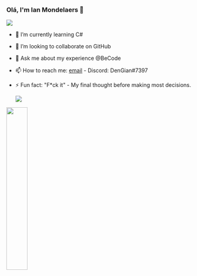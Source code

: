 ### Olá, I'm Ian Mondelaers 👋

<img src="https://github-readme-stats.vercel.app/api?username=DenGian&&show_icons=true&title_color=ffffff&icon_color=0c22f0&text_color=ffffff&bg_color=191919">

<!-- 🔭 I’m currently working on ...-->
- 🌱 I’m currently learning C#
- 👯 I’m looking to collaborate on GitHub 
- 💬 Ask me about my experience @BeCode
- 📫 How to reach me: [email](mondelaers.ian@gmail.com) - Discord: DenGian#7397
- ⚡ Fun fact: "F*ck it" - My final thought before making most decisions.


  <img src="http://github-readme-streak-stats.herokuapp.com?user=DenGian&border=e4e2e2&theme=radical"/>
 <img width="33%" src="https://github-readme-stats.vercel.app/api/top-langs/?username=DenGian&layout=compact&theme=radical"/> 
